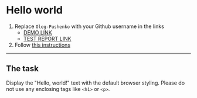 # Hello world
1. Replace `Oleg-Pushenko` with your Github username in the links
    - [DEMO LINK](https://Oleg-Pushenko.github.io/layout_hello-world/) <br>
    - [TEST REPORT LINK](https://Oleg-Pushenko.github.io/layout_hello-world/report/html_report/)
2. Follow [this instructions](https://mate-academy.github.io/layout_task-guideline/)
___

## The task 
Display the "Hello, world!" text with the default browser styling. Please do not 
use any enclosing tags like `<h1>` or `<p>`.
